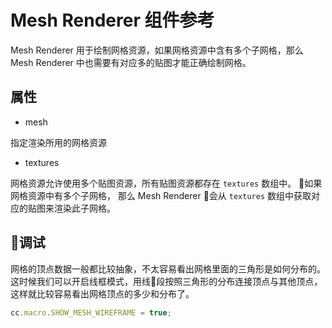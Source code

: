 # Mesh Renderer 组件参考

Mesh Renderer 用于绘制网格资源，如果网格资源中含有多个子网格，那么 Mesh Renderer 中也需要有对应多的贴图才能正确绘制网格。

## 属性

- mesh  

指定渲染所用的网格资源

- textures  

网格资源允许使用多个贴图资源，所有贴图资源都存在 `textures` 数组中。
如果网格资源中有多个子网格， 那么 Mesh Renderer 会从 `textures` 数组中获取对应的贴图来渲染此子网格。

## 调试

网格的顶点数据一般都比较抽象，不太容易看出网格里面的三角形是如何分布的。这时候我们可以开启线框模式，用线段按照三角形的分布连接顶点与其他顶点，这样就比较容易看出网格顶点的多少和分布了。

```javascript
cc.macro.SHOW_MESH_WIREFRAME = true;
```